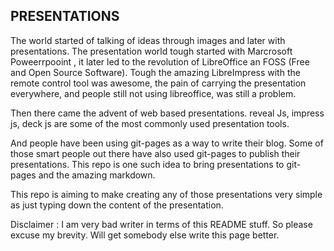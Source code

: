 ## PRESENTATIONS

The world started of talking of ideas through images and later with presentations. The presentation world tough started with Marcrosoft Poweerrpooint , it later led to the revolution of LibreOffice an FOSS (Free and Open Source Software). Tough the amazing LibreImpress with the remote control tool was awesome, the pain of carrying the presentation everywhere, and people still not using libreoffice, was still a problem. 

Then there came the advent of web based presentations. reveal Js, impress js, deck js are some of the most commonly used presentation tools.

And people have been using git-pages as a way to write their blog. Some of those smart people out there have also used git-pages to publish their presentations. This repo is one such idea to bring presentations to git-pages and the amazing markdown.


This repo is aiming to make creating any of those presentations very simple as just typing down the content of the presentation.


Disclaimer : I am very bad writer in terms of this README stuff. So please excuse my brevity. Will get somebody else write this page better.

